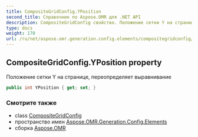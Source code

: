 ```yaml
---
title: CompositeGridConfig.YPosition
second_title: Справочник по Aspose.OMR для .NET API
description: CompositeGridConfig свойство. Положение сетки Y на странице переопределяет выравнивание
type: docs
weight: 170
url: /ru/net/aspose.omr.generation.config.elements/compositegridconfig/yposition/
---
```

## CompositeGridConfig.YPosition property

Положение сетки Y на странице, переопределяет выравнивание

```csharp
public int YPosition { get; set; }
```

### Смотрите также

* class [CompositeGridConfig](../)
* пространство имен [Aspose.OMR.Generation.Config.Elements](../../compositegridconfig/)
* сборка [Aspose.OMR](../../../)


